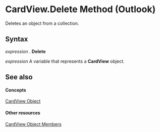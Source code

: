 
# CardView.Delete Method (Outlook)

Deletes an object from a collection.


## Syntax

 _expression_ . **Delete**

 _expression_ A variable that represents a **CardView** object.


## See also


#### Concepts


[CardView Object](cdac229b-f2b6-9ecb-e1a7-b53509426570.md)
#### Other resources


[CardView Object Members](8b9eda10-1ece-c961-e432-3fca6dfb4f07.md)
